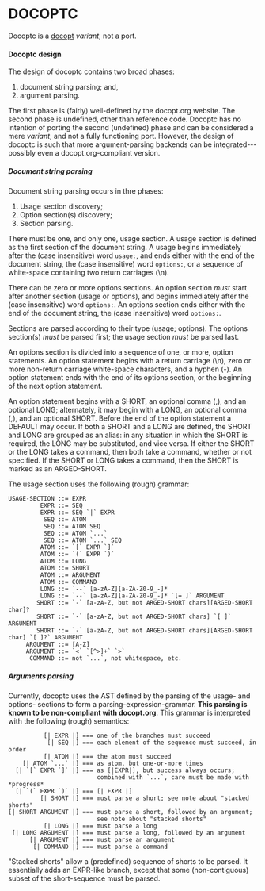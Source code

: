 DOCOPTC
=======

Docoptc is a [docopt](docopt.org) *variant*, not a port.


#### Docoptc design

The design of docoptc contains two broad phases:

  1. document string parsing; and,
  2. argument parsing.

The first phase is (fairly) well-defined by the docopt.org website. The second phase is undefined, other than reference code. Docoptc has no intention of porting the second (undefined) phase and can be considered a mere *variant*, and not a fully functioning port. However, the design of docoptc is such that more argument-parsing backends can be integrated---possibly even a docopt.org-compliant version.

##### Document string parsing

Document string parsing occurs in thre phases:

  1. Usage section discovery;
  2. Option section(s) discovery;
  3. Section parsing.

There must be one, and only one, usage section. A usage section is defined as the first section of the document string. A usage begins immediately after the (case insensitive) word `usage:`, and ends either with the end of the document string, the (case insensitive) word `options:`, or a sequence of white-space containing two return carriages (\n).

There can be zero or more options sections. An option section *must* start after another section (usage or options), and begins immediately after the (case insensitive) word `options:`. An options section ends either with the end of the document string, the (case insensitive) word `options:`.

Sections are parsed according to their type (usage; options). The options section(s) *must* be parsed first; the usage section *must* be parsed last.

An options section is divided into a sequence of one, or more, option statements. An option statement begins with a return carriage (\n), zero or more non-return carriage white-space characters, and a hyphen (-). An option statement ends with the end of its options section, or the beginning of the next option statement.

An option statement begins with a SHORT, an optional comma (,), and an optional LONG; alternately, it may begin with a LONG, an optional comma (,), and an optional SHORT. Before the end of the option statement a DEFAULT may occur. If both a SHORT and a LONG are defined, the SHORT and LONG are grouped as an alias: in any situation in which the SHORT is required, the LONG may be substituted, and vice versa. If either the SHORT or the LONG takes a command, then both take a command, whether or not specified. If the SHORT or LONG takes a command, then the SHORT is marked as an ARGED-SHORT.

The usage section uses the following (rough) grammar:

    USAGE-SECTION ::= EXPR
             EXPR ::= SEQ
             EXPR ::= SEQ `|` EXPR
              SEQ ::= ATOM
              SEQ ::= ATOM SEQ
              SEQ ::= ATOM `...`
              SEQ ::= ATOM `...` SEQ
             ATOM ::= `[` EXPR `]`
             ATOM ::= `(` EXPR `)`
             ATOM ::= LONG
             ATOM ::= SHORT
             ATOM ::= ARGUMENT
             ATOM ::= COMMAND
             LONG ::= `--` [a-zA-Z][a-ZA-Z0-9_-]*
             LONG ::= `--` [a-zA-Z][a-ZA-Z0-9_-]* `[= ]` ARGUMENT
            SHORT ::= `-` [a-zA-Z, but not ARGED-SHORT chars][ARGED-SHORT char]?
            SHORT ::= `-` [a-zA-Z, but not ARGED-SHORT chars] `[ ]` ARGUMENT
            SHORT ::= `-` [a-zA-Z, but not ARGED-SHORT chars][ARGED-SHORT char] `[ ]?` ARGUMENT
         ARGUMENT ::= [A-Z]
         ARGUMENT ::= `<` `[^>]+` `>`
          COMMAND ::= not `...`, not whitespace, etc.

##### Arguments parsing

Currently, docoptc uses the AST defined by the parsing of the usage- and options- sections to form a parsing-expression-grammar. **This parsing is known to be non-compliant with docopt.org**. This grammar is interpreted with the following (rough) semantics:

              [| EXPR |] === one of the branches must succeed
               [| SEQ |] === each element of the sequence must succeed, in order
              [| ATOM |] === the atom must succeed
        [| ATOM `...` |] === as atom, but one-or-more times
      [| `[` EXPR `]` |] === as [|EXPR|], but success always occurs;
                             combined with `...`, care must be made with *progress*
      [| `(` EXPR `)` |] === [| EXPR |]
             [| SHORT |] === must parse a short; see note about "stacked shorts"
    [| SHORT ARGUMENT |] === must parse a short, followed by an argument;
                             see note about "stacked shorts"
              [| LONG |] === must parse a long
     [| LONG ARGUMENT |] === must parse a long, followed by an argument
          [| ARGUMENT |] === must parse an argument
           [| COMMAND |] === must parse a command

"Stacked shorts" allow a (predefined) sequence of shorts to be parsed. It essentially adds an EXPR-like branch, except that some (non-contiguous) subset of the short-sequence must be parsed.
    